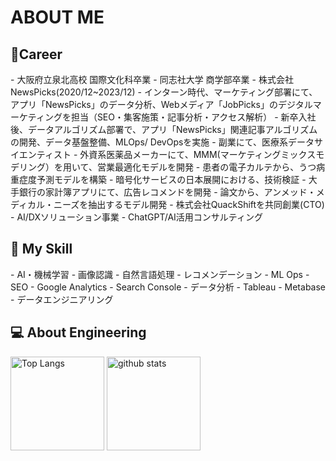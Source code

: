 <H1>ABOUT ME</H1>

<H2>🔭Career</H2> 
- 大阪府立泉北高校 国際文化科卒業
- 同志社大学 商学部卒業
- 株式会社NewsPicks(2020/12~2023/12)
  - インターン時代、マーケティング部署にて、アプリ「NewsPicks」のデータ分析、Webメディア「JobPicks」のデジタルマーケティングを担当（SEO・集客施策・記事分析・アクセス解析）
  - 新卒入社後、データアルゴリズム部署で、アプリ「NewsPicks」関連記事アルゴリズムの開発、データ基盤整備、MLOps/ DevOpsを実施
- 副業にて、医療系データサイエンティスト
  - 外資系医薬品メーカーにて、MMM(マーケティングミックスモデリング）を用いて、営業最適化モデルを開発
  - 患者の電子カルテから、うつ病重症度予測モデルを構築
  - 暗号化サービスの日本展開における、技術検証
  - 大手銀行の家計簿アプリにて、広告レコメンドを開発
  - 論文から、アンメッド・メディカル・ニーズを抽出するモデル開発
- 株式会社QuackShiftを共同創業(CTO) 
  - AI/DXソリューション事業
  - ChatGPT/AI活用コンサルティング

<H2>🌱 My Skill</H2>
- AI・機械学習
  - 画像認識
  - 自然言語処理
  - レコメンデーション
- ML Ops
- SEO
  - Google Analytics
  - Search Console
- データ分析
  - Tableau
  - Metabase
- データエンジニアリング


<H2>💻 About Engineering</H2>
<p align="left"> 
  <img alt="Top Langs" height="150px" src="https://github-readme-stats.vercel.app/api/top-langs/?username=yukihirano0425&layout=compact&count_private=true&show_icons=true&theme=tokyonight" />
  <img alt="github stats" height="150px" src="https://github-readme-stats.vercel.app/api?username=yukihirano0425&count_private=true&show_icons=true&show_icons=true&theme=tokyonight" />
</p>
